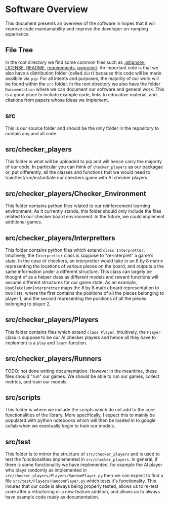 # Software Overview

This document presents an overview of the software in hopes that it will improve code maintainability and improve the developer on-ramping experience.

## File Tree
In the root directory we find some common files such as [.gitignore](https://git-scm.com/docs/gitignore), [LICENSE](https://docs.github.com/en/repositories/managing-your-repositorys-settings-and-features/customizing-your-repository/licensing-a-repository), [README](https://www.mygreatlearning.com/blog/readme-file/), [requirements](https://learnpython.com/blog/python-requirements-file/), [pyproject](https://pip.pypa.io/en/stable/reference/build-system/pyproject-toml/). An important note is that we also have a distribution folder (called `dist`) because this code will be made availbile via `pip`. For all intents and purposes, the majority of our work will be found within the `src` folder. In the root directory we also have the folder `Documentation` where we can document our software and general work. This is a good place to include example code, links to educative material, and citations from papers whose ideas we implement.

## src
This is our source folder and should be the only folder in the repository to contain any and all code.

## src/checker_players
This folder is what will be uploaded to pip and will hence carry the majority of our code. In particular you can think of `checker_players` as our packagae or, put differently, all the classes and functions that we would need to train/test/run/instantiate our checkers game with AI checker players.

## src/checker_players/Checker_Environment
This folder contains python files related to our reinforcement learning environment. As it currently stands, this folder should only include the files related to our checker board environment. In the future, we could implement additional games.

## src/checker_players/Interpretters
This folder contains python files which extend `class Interpretter`. Intuitively, the `Interpretter` class is suppose to "re-interpret" a game's state. In the case of checkers, an interpretter would take in an 8 by 8 matrix representing the locations of various pieces on the board, and outputs a the same information under a different structure. This class can largely be thought of as a helper class as different models and reward functions will assume different structures for our game state. As an example, `DoubleColumnInterpretter` maps the 8 by 8 matrix board representation to two lists, where the first contains the positions of all the pieces belonging to player 1, and the second representing the positions of all the pieces belonging to player 2.

## src/checker_players/Players
This folder contains files which extend `class Player`. Intuitively, the `Player` class is suppose to be our AI checker players and hence all they have to implement is a `play` and `learn` function.

## src/checker_players/Runners
TODO: not done writing documentation. However in the meantime, these files should "run" our games. We should be able to run our games, collect metrics, and train our  models.

## src/scripts
This folder is where we include the scripts which do not add to the core functionalities of the library. More specifically, I expect this to mainly be populated with python notebooks which will then be loaded in to google collab when we eventually begin to train our models.

## src/test
This folder is to mirror the structure of `src/checker_players` and is used to test the functionalities implemented in `src/checker_players`. In general, if there is some functionality we have implemented, for example the AI player who plays randomly as implemented in `src/checker_players/Players/RandomPlayer.py` then we can expect to find a file `src/test/Players/RandomPlayer.py` which tests it's functionality. This insures that our code is always being properly tested, allows us to re-test code after a refactoring or a new feature addition, and allows us to always have example code ready as documentation.